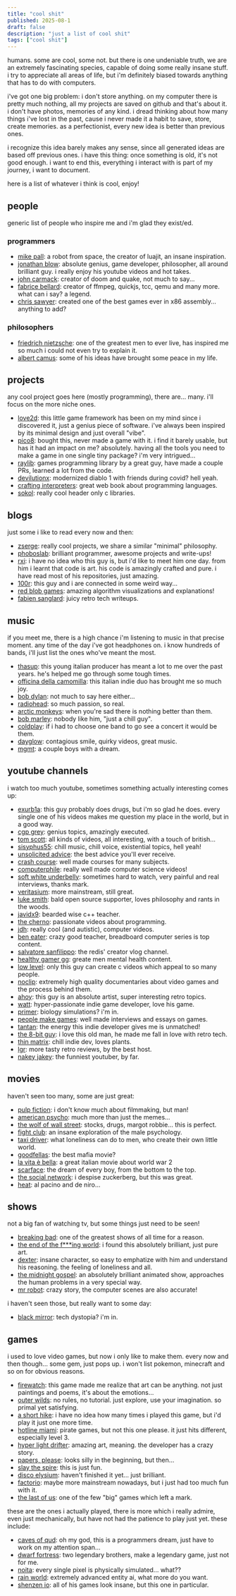 ```yaml
---
title: "cool shit"
published: 2025-08-1
draft: false
description: "just a list of cool shit"
tags: ["cool shit"]
---
```


humans. some are cool, some not. but there is one undeniable truth, we are an extremely fascinating species, capable of doing some really insane stuff. i try to appreciate all areas of life, but i'm definitely biased towards anything that has to do with computers.

i've got one big problem: i don't store anything. on my computer there is pretty much nothing, all my projects are saved on github and that's about it. i don't have photos, memories of any kind. i dread thinking about how many things i've lost in the past, cause i never made it a habit to save, store, create memories. as a perfectionist, every new idea is better than previous ones.

i recognize this idea barely makes any sense, since all generated ideas are based off previous ones. i have this thing: once something is old, it's not good enough. i want to end this, everything i interact with is part of my journey, i want to document.

here is a list of whatever i think is cool, enjoy!

## people

generic list of people who inspire me and i'm glad they exist/ed.

### programmers

- [mike pall](https://github.com/mikepall): a robot from space, the creator of luajit, an insane inspiration.
- [jonathan blow](https://x.com/jonathan_blow): absolute genius, game developer, philosopher, all around brilliant guy. i really enjoy his youtube videos and hot takes.
- [john carmack](https://x.com/id_aa_carmack): creator of doom and quake, not much to say...
- [fabrice bellard](https://bellard.org): creator of ffmpeg, quickjs, tcc, qemu and many more. what can i say? a legend.
- [chris sawyer](https://www.chrissawyergames.com): created one of the best games ever in x86 assembly... anything to add?

### philosophers

- [friedrich nietzsche](https://en.wikipedia.org/wiki/Friedrich_Nietzsche): one of the greatest men to ever live, has inspired me so much i could not even try to explain it.
- [albert camus](https://en.wikipedia.org/wiki/Albert_Camus): some of his ideas have brought some peace in my life.

## projects

any cool project goes here (mostly programming), there are... many. i'll focus on the more niche ones.

- [love2d](https://love2d.org): this little game framework has been on my mind since i discovered it, just a genius piece of software. i've always been inspired by its minimal design and just overall "vibe".
- [pico8](https://www.lexaloffle.com/pico-8.php): bought this, never made a game with it. i find it barely usable, but has it had an impact on me? absolutely. having all the tools you need to make a game in one single tiny package? i'm very intrigued...
- [raylib](https://www.raylib.com): games programming library by a great guy, have made a couple PRs, learned a lot from the code.
- [devilutionx](https://devilutionx.com): modernized diablo 1 with friends during covid? hell yeah.
- [crafting interpreters](https://craftinginterpreters.com/contents.html): great web book about programming languages.
- [sokol](https://github.com/floooh/sokol): really cool header only c libraries.

## blogs

just some i like to read every now and then:

- [zserge](https://zserge.com): really cool projects, we share a similar "minimal" philosophy.
- [phoboslab](https://phoboslab.org): brilliant programmer, awesome projects and write-ups!
- [rxi](https://rxi.github.io): i have no idea who this guy is, but i'd like to meet him one day. from him i learnt that code is art. his code is amazingly crafted and pure. i have read most of his repositories, just amazing.
- [100r](https://100r.co/site/home.html): this guy and i are connected in some weird way...
- [red blob games](https://www.redblobgames.com): amazing algorithm visualizations and explanations!
- [fabien sanglard](https://fabiensanglard.net): juicy retro tech writeups.

## music

if you meet me, there is a high chance i'm listening to music in that precise moment. any time of the day i've got headphones on. i know hundreds of bands, i'll just list the ones who've meant the most.

- [thasup](https://www.youtube.com/@thasup): this young italian producer has meant a lot to me over the past years. he's helped me go through some tough times.
- [officina della camomilla](https://www.youtube.com/channel/UCDDwAuqg4iiYTH21Irr7nGw): this italian indie duo has brought me so much joy.
- [bob dylan](https://www.youtube.com/@BobDylan): not much to say here either...
- [radiohead](https://www.youtube.com/@Radiohead): so much passion, so real.
- [arctic monkeys](https://www.youtube.com/@arcticmonkeys): when you're sad there is nothing better than them.
- [bob marley](https://www.youtube.com/@BobMarley): nobody like him, "just a chill guy".
- [coldplay](https://www.youtube.com/@coldplay): if i had to choose one band to go see a concert it would be them.
- [dayglow](https://www.youtube.com/@Dayglowband): contagious smile, quirky videos, great music.
- [mgmt](https://www.youtube.com/@whoismgmt): a couple boys with a dream.

## youtube channels

i watch too much youtube, sometimes something actually interesting comes up:

- [exurb1a](https://www.youtube.com/@Exurb1a): this guy probably does drugs, but i'm so glad he does. every single one of his videos makes me question my place in the world, but in a good way.
- [cgp grey](https://www.youtube.com/@CGPGrey): genius topics, amazingly executed.
- [tom scott](https://www.youtube.com/@TomScottGo): all kinds of videos, all interesting, with a touch of british...
- [sisyphus55](https://www.youtube.com/@Sisyphus55): chill music, chill voice, existential topics, hell yeah!
- [unsolicited advice](https://www.youtube.com/@unsolicitedadvice9198): the best advice you'll ever receive.
- [crash course](https://www.youtube.com/@crashcourse): well made courses for many subjects.
- [computerphile](https://www.youtube.com/@Computerphile): really well made computer science videos!
- [soft white underbelly](https://www.youtube.com/@SoftWhiteUnderbelly): sometimes hard to watch, very painful and real interviews, thanks mark.
- [veritasium](https://www.youtube.com/@veritasium): more mainstream, still great.
- [luke smith](https://www.youtube.com/@LukeSmithxyz): bald open source supporter, loves philosophy and rants in the woods.
- [javidx9](https://www.youtube.com/@javidx9): bearded wise c++ teacher.
- [the cherno](https://www.youtube.com/@TheCherno): passionate videos about programming.
- [jdh](https://www.youtube.com/@jdh): really cool (and autistic), computer videos.
- [ben eater](https://www.youtube.com/@BenEater): crazy good teacher, breadboard computer series is top content.
- [salvatore sanfilippo](https://www.youtube.com/@antirez): the redis' creator vlog channel.
- [healthy gamer gg](https://www.youtube.com/@HealthyGamerGG): greate men mental health content.
- [low level](https://www.youtube.com/@LowLevelTV): only this guy can create c videos which appeal to so many people.
- [noclip](https://www.youtube.com/@NoclipDocs): extremely high quality documentaries about video games and the process behind them.
- [ahoy](https://www.youtube.com/@XboxAhoy): this guy is an absolute artist, super interesting retro topics.
- [watt](https://www.youtube.com/@WattDesigns): hyper-passionate indie game developer, love his game.
- [primer](https://www.youtube.com/@PrimerBlobs): biology simulations? i'm in.
- [people make games](https://www.youtube.com/@PeopleMakeGames): well made interviews and essays on games.
- [tantan](https://www.youtube.com/@Tantandev): the energy this indie developer gives me is unmatched!
- [the 8-bit guy](https://www.youtube.com/@The8BitGuy): i love this old man, he made me fall in love with retro tech.
- [thin matrix](https://www.youtube.com/@ThinMatrix): chill indie dev, loves plants.
- [lgr](https://www.youtube.com/@LGR): more tasty retro reviews, by the best host.
- [nakey jakey](https://www.youtube.com/@NakeyJakey): the funniest youtuber, by far.

## movies

haven't seen too many, some are just great:

- [pulp fiction](https://en.wikipedia.org/wiki/Pulp_Fiction): i don't know much about filmmaking, but man!
- [american psycho](https://en.wikipedia.org/wiki/American_Psycho_(film)): much more than just the memes...
- [the wolf of wall street](https://en.wikipedia.org/wiki/The_Wolf_of_Wall_Street_(2013_film)): stocks, drugs, margot robbie... this is perfect.
- [fight club](https://en.wikipedia.org/wiki/Fight_Club): an insane exploration of the male psychology.
- [taxi driver](https://en.wikipedia.org/wiki/Taxi_Driver): what loneliness can do to men, who create their own little world.
- [goodfellas](https://en.wikipedia.org/wiki/Goodfellas): the best mafia movie?
- [la vita è bella](https://it.wikipedia.org/wiki/La_vita_%C3%A8_bella): a great italian movie about world war 2
- [scarface](https://en.wikipedia.org/wiki/Scarface_(1983_film)): the dream of every boy, from the bottom to the top.
- [the social network](https://en.wikipedia.org/wiki/The_Social_Network): i despise zuckerberg, but this was great.
- [heat](https://en.wikipedia.org/wiki/Heat_(1995_film)): al pacino and de niro...

## shows

not a big fan of watching tv, but some things just need to be seen!

- [breaking bad](https://en.wikipedia.org/wiki/Breaking_Bad): one of the greatest shows of all time for a reason.
- [the end of the f***ing world](https://en.wikipedia.org/wiki/The_End_of_the_F***ing_World): i found this absolutely brilliant, just pure art.
- [dexter](https://en.wikipedia.org/wiki/Dexter_(TV_series)): insane character, so easy to emphatize with him and understand his reasoning. the feeling of loneliness and all.
- [the midnight gospel](https://en.wikipedia.org/wiki/The_Midnight_Gospel): an absolutely brilliant animated show, approaches the human problems in a very special way.
- [mr robot](https://en.wikipedia.org/wiki/Mr._Robot): crazy story, the computer scenes are also accurate!

i haven't seen those, but really want to some day:

- [black mirror](https://en.wikipedia.org/wiki/Black_Mirror): tech dystopia? i'm in.

## games

i used to love video games, but now i only like to make them. every now and then though... some gem, just pops up. i won't list pokemon, minecraft and so on for obvious reasons.

- [firewatch](https://store.steampowered.com/app/383870/Firewatch): this game made me realize that art can be anything. not just paintings and poems, it's about the emotions...
- [outer wilds](https://store.steampowered.com/app/753640/Outer_Wilds): no rules, no tutorial. just explore, use your imagination. so primal yet satisfying.
- [a short hike](https://store.steampowered.com/app/1055540/A_Short_Hike): i have no idea how many times i played this game, but i'd play it just one more time.
- [hotline miami](https://store.steampowered.com/app/219150/Hotline_Miami): pirate games, but not this one please. it just hits different, especially level 3.
- [hyper light drifter](https://store.steampowered.com/app/257850/Hyper_Light_Drifter): amazing art, meaning. the developer has a crazy story.
- [papers, please](https://store.steampowered.com/app/239030/Papers_Please): looks silly in the beginning, but then...
- [slay the spire](https://store.steampowered.com/app/646570/Slay_the_Spire): this is just fun.
- [disco elysium](https://store.steampowered.com/app/632470/Disco_Elysium__The_Final_Cut): haven't finished it yet... just brilliant.
- [factorio](https://store.steampowered.com/app/427520/Factorio): maybe more mainstream nowadays, but i just had too much fun with it.
- [the last of us](https://store.steampowered.com/app/1888930/The_Last_of_Us_Part_I): one of the few "big" games which left a mark.

these are the ones i actually played, there is more which i really admire, even just mechanically, but have not had the patience to play just yet. these include:

- [caves of qud](https://store.steampowered.com/app/333640/Caves_of_Qud): oh my god, this is a programmers dream, just have to work on my attention span...
- [dwarf fortress](https://store.steampowered.com/app/975370/Dwarf_Fortress): two legendary brothers, make a legendary game, just not for me.
- [noita](https://store.steampowered.com/app/881100/Noita): every single pixel is physically simulated... what??
- [rain world](https://store.steampowered.com/app/312520/Rain_World): extremely advanced entity ai, what more do you want.
- [shenzen io](https://store.steampowered.com/app/504210/SHENZHEN_IO): all of his games look insane, but this one in particular.
